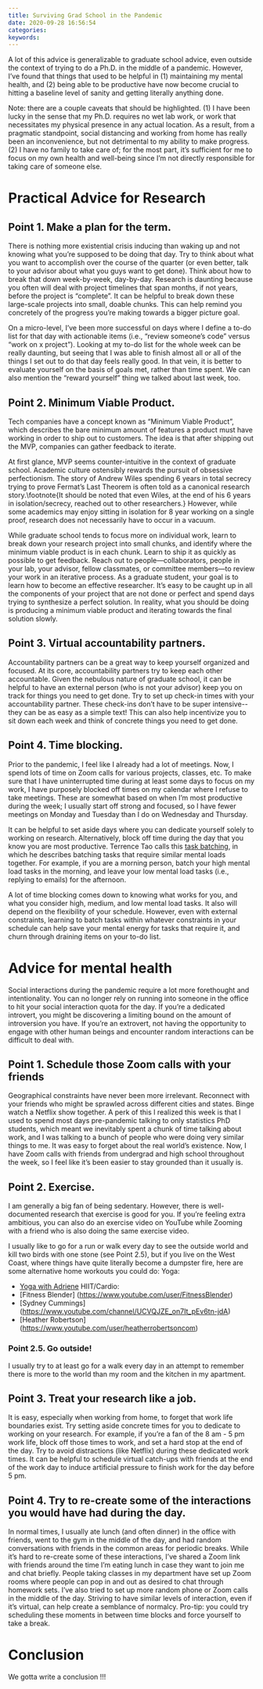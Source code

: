 ```yaml
---
title: Surviving Grad School in the Pandemic
date: 2020-09-28 16:56:54
categories: 
keywords: 
---
```


A lot of this advice is generalizable to graduate school advice, even outside the context of trying to do a Ph.D. in the middle of a pandemic. However, I’ve found that things that used to be helpful in (1) maintaining my mental health, and (2) being able to be productive have now become crucial to hitting a baseline level of sanity and getting literally anything done.

Note: there are a couple caveats that should be highlighted. (1) I have been lucky in the sense that my Ph.D. requires no wet lab work, or work that necessitates my physical presence in any actual location. As a result, from a pragmatic standpoint, social distancing and working from home has really been an inconvenience, but not detrimental to my ability to make progress. (2) I have no family to take care of; for the most part, it’s sufficient for me to focus on my own health and well-being since I’m not directly responsible for taking care of someone else.

# Practical Advice for Research 
## Point 1. Make a plan for the term. 
There is nothing more existential crisis inducing than waking up and not knowing what you’re supposed to be doing that day. Try to think about what you want to accomplish over the course of the quarter (or even better, talk to your advisor about what you guys want to get done). Think about how to break that down week-by-week, day-by-day. Research is daunting because you often will deal with project timelines that span months, if not years, before the project is “complete”. It can be helpful to break down these large-scale projects into small, doable chunks. This can help remind you concretely of the progress you’re making towards a bigger picture goal. 

On a micro-level, I’ve been more successful on days where I define a to-do list for that day with actionable items (i.e., “review someone’s code” versus “work on x project”). Looking at my to-do list for the whole week can be really daunting, but seeing that I was able to finish almost all or all of the things I set out to do that day feels really good. In that vein, it is better to evaluate yourself on the basis of goals met, rather than time spent. We can also mention the “reward yourself” thing we talked about last week, too.

## Point 2. Minimum Viable Product. 
Tech companies have a concept known as “Minimum Viable Product”, which describes the bare minimum amount of features a product must have working in order to ship out to customers. The idea is that after shipping out the MVP, companies can gather feedback to iterate. 

At first glance, MVP seems counter-intuitive in the context of graduate school. Academic culture ostensibly rewards the pursuit of obsessive perfectionism. The story of Andrew Wiles spending 6 years in total secrecy trying to prove Fermat’s Last Theorem is often told as a canonical research story.\footnote{It should be noted that even Wiles, at the end of his 6 years in isolation/secrecy, reached out to other researchers.} However, while some academics may enjoy sitting in isolation for 8 year working on a single proof, research does not necessarily have to occur in a vacuum. 

While graduate school tends to focus more on individual work, learn to break down your research project into small chunks, and identify where the minimum viable product is in each chunk. Learn to ship it as quickly as possible to get feedback. Reach out to people—collaborators, people in your lab, your advisor, fellow classmates, or committee members—to review your work in an iterative process. As a graduate student, your goal is to learn how to become an effective researcher. It’s easy to be caught up in all the components of your project that are not done or perfect and spend days trying to synthesize a perfect solution. In reality, what you should be doing is producing a minimum viable product and iterating towards the final solution slowly. 

## Point 3. Virtual accountability partners. 
Accountability partners can be a great way to keep yourself organized and focused. At its core, accountability partners try to keep each other accountable. Given the nebulous nature of graduate school, it can be helpful to have an external person (who is not your advisor) keep you on track for things you need to get done. Try to set up check-in times with your accountability partner. These check-ins don’t have to be super intensive--they can be as easy as a simple text! This can also help incentivize you to sit down each week and think of concrete things you need to get done. 
 
## Point 4. Time blocking. 
Prior to the pandemic, I feel like I already had a lot of meetings. Now, I spend lots of time on Zoom calls for various projects, classes, etc. To make sure that I have uninterrupted time during at least some days to focus on my work, I have purposely blocked off times on my calendar where I refuse to take meetings. These are somewhat based on when I’m most productive during the week; I usually start off strong and focused, so I have fewer meetings on Monday and Tuesday than I do on Wednesday and Thursday. 
 
It can be helpful to set aside days where you can dedicate yourself solely to working on research. Alternatively, block off time during the day that you know you are most productive. Terrence Tao calls this [task batching](https://terrytao.wordpress.com/career-advice/batch-low-intensity-tasks-together/), in which he describes batching tasks that require similar mental loads together. For example, if you are a morning person, batch your high mental load tasks in the morning, and leave your low mental load tasks (i.e., replying to emails) for the afternoon. 

A lot of time blocking comes down to knowing what works for you, and what you consider high, medium, and low mental load tasks. It also will depend on the flexibility of your schedule. However, even with external constraints, learning to batch tasks within whatever constraints in your schedule can help save your mental energy for tasks that require it, and churn through draining items on your to-do list. 

# Advice for mental health 
Social interactions during the pandemic require a lot more forethought and intentionality. You can no longer rely on running into someone in the office to hit your social interaction quota for the day. If you’re a dedicated introvert, you might be discovering a limiting bound on the amount of introversion you have. If you’re an extrovert, not having the opportunity to engage with other human beings and encounter random interactions can be difficult to deal with. 

## Point 1. Schedule those Zoom calls with your friends
Geographical constraints have never been more irrelevant. Reconnect with your friends who might be sprawled across different cities and states. Binge watch a Netflix show together. A perk of this I realized this week is that I used to spend most days pre-pandemic talking to only statistics PhD students, which meant we inevitably spent a chunk of time talking about work, and I was talking to a bunch of people who were doing very similar things to me. It was easy to forget about the real world’s existence. Now, I have Zoom calls with friends from undergrad and high school throughout the week, so I feel like it’s been easier to stay grounded than it usually is.

## Point 2. Exercise. 
I am generally a big fan of being sedentary. However, there is well-documented research that exercise is good for you. If you’re feeling extra ambitious, you can also do an exercise video on YouTube while Zooming with a friend who is also doing the same exercise video. 

I usually like to go for a run or walk every day to see the outside world and kill two birds with one stone (see Point 2.5), but if you live on the West Coast, where things have quite literally become a dumpster fire, here are some alternative home workouts you could do: 
Yoga: 
* [Yoga with Adriene](https://www.youtube.com/user/yogawithadriene) 
HIIT/Cardio: 
* [Fitness Blender] (https://www.youtube.com/user/FitnessBlender) 
* [Sydney Cummings] (https://www.youtube.com/channel/UCVQJZE_on7It_pEv6tn-jdA) 
* [Heather Robertson] (https://www.youtube.com/user/heatherrobertsoncom)

### Point 2.5. Go outside! 
I usually try to at least go for a walk every day in an attempt to remember there is more to the world than my room and the kitchen in my apartment. 

## Point 3. Treat your research like a job. 
It is easy, especially when working from home, to forget that work life boundaries exist. Try setting aside concrete times for you to dedicate to working on your research. For example, if you’re a fan of the 8 am - 5 pm work life, block off those times to work, and set a hard stop at the end of the day. Try to avoid distractions (like Netflix) during these dedicated work times. It can be helpful to schedule virtual catch-ups with friends at the end of the work day to induce artificial pressure to finish work for the day before 5 pm. 

## Point 4. Try to re-create some of the interactions you would have had during the day.
In normal times, I usually ate lunch (and often dinner) in the office with friends, went to the gym in the middle of the day, and had random conversations with friends in the common areas for periodic breaks. While it’s hard to re-create some of these interactions, I’ve shared a Zoom link with friends around the time I’m eating lunch in case they want to join me and chat briefly. People taking classes in my department have set up Zoom rooms where people can pop in and out as desired to chat through homework sets. I’ve also tried to set up more random phone or Zoom calls in the middle of the day. Striving to have similar levels of interaction, even if it’s virtual, can help create a semblance of normalcy. Pro-tip: you could try scheduling these moments in between time blocks and force yourself to take a break. 

# Conclusion 
We gotta write a conclusion !!! 
